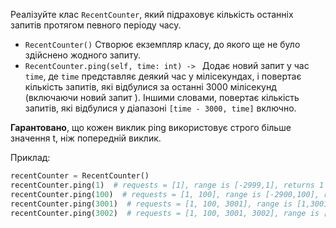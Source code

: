 Реалізуйте клас `RecentCounter`, який підраховує кількість останніх запитів протягом певного періоду часу.

* `RecentCounter()` Створює екземпляр класу, до якого ще не було здійснено жодного запиту.
* `RecentCounter.ping(self, time: int) -> ` Додає новий запит у час `time`, де `time` представляє деякий час у мілісекундах, і повертає кількість запитів, які відбулися за останні 3000 мілісекунд (включаючи новий запит ). Іншими словами, повертає кількість запитів, які відбулися у діапазоні `[time - 3000, time]` включно.


**Гарантовано**, що кожен виклик ping використовує строго більше значення t, ніж попередній виклик.

Приклад:
```python
recentCounter = RecentCounter()
recentCounter.ping(1)  # requests = [1], range is [-2999,1], returns 1
recentCounter.ping(100)  # requests = [1, 100], range is [-2900,100], returns 2
recentCounter.ping(3001)  # requests = [1, 100, 3001], range is [1,3001], returns 3
recentCounter.ping(3002)  # requests = [1, 100, 3001, 3002], range is [2,3002], returns 3
```
